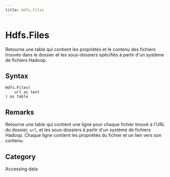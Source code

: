 ```yaml
---
title: Hdfs.Files
---
```


# Hdfs.Files


Retourne une table qui contient les propriétés et le contenu des fichiers trouvés dans le dossier et les sous-dossiers spécifiés à partir d&#39;un système de fichiers Hadoop.


## Syntax

```powerquery
Hdfs.Files(
    url as text
) as table
```


## Remarks

Retourne une table qui contient une ligne pour chaque fichier trouvé à l'URL du dossier, <code>url</code>, et les sous-dossiers à partir d'un système de fichiers Hadoop. Chaque ligne contient les propriétés du fichier et un lien vers son contenu.



## Category
Accessing data
